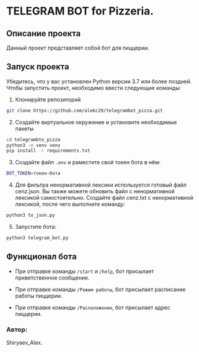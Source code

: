 # TELEGRAM BOT for Pizzeria.

## Описание проекта

Данный проект представляет собой бот для пиццерии. 

## Запуск проекта

Убедитесь, что у вас установлен Python версии 3.7 или более поздней. Чтобы запустить проект, необходимо ввести следующие команды:

1. Клонируйте репозиторий
```bash
git clone https://github.com/alekc29/telegrambot_pizza.git
```

2. Создайте виртуальное окружение и установите необходимые пакеты
```bash
cd telegrambto_pizza
python3 -m venv venv
pip install -r requirements.txt
```

3. Создайте файл `.env` и раместите свой токен бота в нём:
```bash
BOT_TOKEN=токен-бота
```

4. Для фильтра ненормативной лексики используется готовый файл cenz.json. Вы также можете обновить файл с ненормативной лексикой самостоятельно. Создайте файл cenz.txt с ненормативной лексикой, после чего выполните команду:
```bash
python3 to_json.py
```

5. Запустите бота:
```bash
python3 telegram_bot.py
```

## Функционал бота

- При отправке команды `/start` и `/help`, бот присылает приветственное сообщение.

- При отправке команды `/Режим работы`, бот присылает расписание работы пиццерии.

- При отправке команды `/Расположение`, бот присылает адрес пиццерии.

### Автор: 
Shiryaev_Alex.